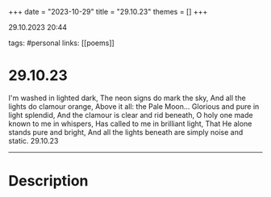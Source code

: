 +++
date = "2023-10-29"
title = "29.10.23"
themes = []
+++

29.10.2023 20:44

tags: #personal
links: [[poems]]

# 29.10.23

I'm washed in lighted dark,
The neon signs do mark the sky,
And all the lights do clamour orange,
Above it all: the Pale Moon...
Glorious and pure in light splendid,
And the clamour is clear and rid beneath,
O holy one made known to me in whispers,
Has called to me in brilliant light,
That He alone stands pure and bright,
And all the lights beneath are simply noise and static.
29.10.23

---

# Description

